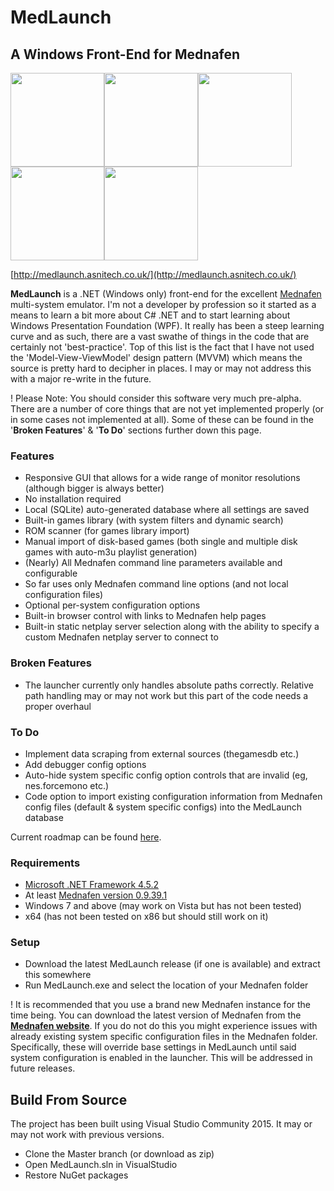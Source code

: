 # MedLaunch
## A Windows Front-End for Mednafen

<a href="http://medlaunch.asnitech.co.uk/user/pages/03.screenshots/GameLibrary.png"><img src="http://medlaunch.asnitech.co.uk/user/pages/03.screenshots/GameLibrary.png" width="150" /></a><a href="http://medlaunch.asnitech.co.uk/user/pages/03.screenshots/RomScanComplete.png"><img src="http://medlaunch.asnitech.co.uk/user/pages/03.screenshots/RomScanComplete.png" width="150" /></a><a href="http://medlaunch.asnitech.co.uk/user/pages/03.screenshots/Configs.png"><img src="http://medlaunch.asnitech.co.uk/user/pages/03.screenshots/Configs.png" width="150" /></a><a href="http://medlaunch.asnitech.co.uk/user/pages/03.screenshots/Paths.png"><img src="http://medlaunch.asnitech.co.uk/user/pages/03.screenshots/Paths.png" width="150" /></a><a href="http://medlaunch.asnitech.co.uk/user/pages/03.screenshots/GameLaunch.png"><img src="http://medlaunch.asnitech.co.uk/user/pages/03.screenshots/GameLaunch.png" width="150" /></a>

[http://medlaunch.asnitech.co.uk/](http://medlaunch.asnitech.co.uk/)

**MedLaunch** is a .NET (Windows only) front-end for the excellent [Mednafen](http://mednafen.fobby.net/) multi-system emulator. I'm not a developer by profession so it started as a means to learn a bit more about C# .NET and to start learning about Windows Presentation Foundation (WPF). It really has been a steep learning curve and as such, there are a vast swathe of things in the code that are certainly not 'best-practice'. Top of this list is the fact that I have not used the 'Model-View-ViewModel' design pattern (MVVM) which means the source is pretty hard to decipher in places. I may or may not address this with a major re-write in the future.

! Please Note: You should consider this software very much pre-alpha. There are a number of core things that are not yet implemented properly (or in some cases not implemented at all). Some of these can be found in the '**Broken Features**' & '**To Do**' sections further down this page.

### Features
* Responsive GUI that allows for a wide range of monitor resolutions (although bigger is always better)
* No installation required
* Local (SQLite) auto-generated database where all settings are saved
* Built-in games library (with system filters and dynamic search)
* ROM scanner (for games library import)
* Manual import of disk-based games (both single and multiple disk games with auto-m3u playlist generation)
* (Nearly) All Mednafen command line parameters available and configurable
* So far uses only Mednafen command line options (and not local configuration files)
* Optional per-system configuration options
* Built-in browser control with links to Mednafen help pages
* Built-in static netplay server selection along with the ability to specify a custom Mednafen netplay server to connect to

### Broken Features
* The launcher currently only handles absolute paths correctly. Relative path handling may or may not work but this part of the code needs a proper overhaul

### To Do
* Implement data scraping from external sources (thegamesdb etc.)
* Add debugger config options
* Auto-hide system specific config option controls that are invalid (eg, nes.forcemono etc.)
* Code option to import existing configuration information from Mednafen config files (default & system specific configs) into the MedLaunch database

Current roadmap can be found [here](http://medlaunch.asnitech.co.uk/roadmap).

### Requirements
* [Microsoft .NET Framework 4.5.2](https://www.microsoft.com/en-gb/download/details.aspx?id=42643)
* At least [Mednafen version 0.9.39.1](http://mednafen.fobby.net/releases/) 
* Windows 7 and above (may work on Vista but has not been tested)
* x64 (has not been tested on x86 but should still work on it)

### Setup
* Download the latest MedLaunch release (if one is available) and extract this somewhere
* Run MedLaunch.exe and select the location of your Mednafen folder

! It is recommended that you use a brand new Mednafen instance for the time being. You can download the latest version of Mednafen from the [**Mednafen website**](http://mednafen.fobby.net/releases/). If you do not do this you might experience issues with already existing system specific configuration files in the Mednafen folder. Specifically, these will override base settings in MedLaunch until said system configuration is enabled in the launcher. This will be addressed in future releases.

## Build From Source
The project has been built using Visual Studio Community 2015. It may or may not work with previous versions.
* Clone the Master branch (or download as zip)
* Open MedLaunch.sln in VisualStudio
* Restore NuGet packages

